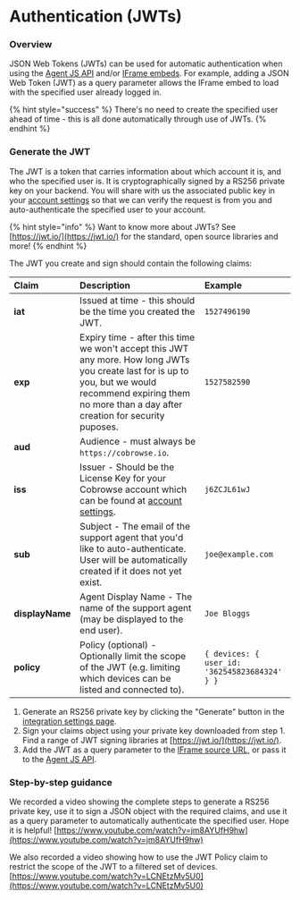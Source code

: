 # Authentication \(JWTs\)

### Overview

JSON Web Tokens \(JWTs\) can be used for automatic authentication when using the [Agent JS API](agent-sdk.md) and/or [IFrame embeds](custom-iframe-embeds.md). For example, adding a JSON Web Token \(JWT\) as a query parameter allows the IFrame embed to load with the specified user already logged in. 

{% hint style="success" %}
There's no need to create the specified user ahead of time - this is all done automatically through use of JWTs.
{% endhint %}

### Generate the JWT

The JWT is a token that carries information about which account it is, and who the specified user is. It is cryptographically signed by a RS256 private key on your backend. You will share with us the associated public key in your [account settings](https://cobrowse.io/dashboard/settings/integrations) so that we can verify the request is from you and auto-authenticate the specified user to your account. 

{% hint style="info" %}
Want to know more about JWTs? See [https://jwt.io/](https://jwt.io/) for the standard, open source libraries and more!
{% endhint %}

The JWT you create and sign should contain the following claims:

| Claim | Description | Example |
| :--- | :--- | :--- |
| **iat** | Issued at time - this should be the time you created the JWT. | `1527496190` |
| **exp** | Expiry time - after this time we won't accept this JWT any more. How long JWTs you create last for is up to you, but we would recommend expiring them no more than a day after creation for security puposes. | `1527582590` |
| **aud** | Audience - must always be `https://cobrowse.io`. |  |
| **iss** | Issuer - Should be the License Key for your Cobrowse account which can be found at [account settings](https://cobrowse.io/dashboard/settings). | `j6ZCJL61wJ` |
| **sub** | Subject - The email of the support agent that you'd like to auto-authenticate. User will be automatically created if it does not yet exist. | `joe@example.com` |
| **displayName** | Agent Display Name - The name of the support agent \(may be displayed to the end user\). | `Joe Bloggs` |
| **policy** | Policy \(optional\) - Optionally limit the scope of the JWT \(e.g. limiting which devices can be listed and connected to\). | `{ devices: { user_id: '362545823684324' } }` |

1. Generate an RS256 private key by clicking the "Generate" button in the [integration settings page](https://cobrowse.io/dashboard/settings/integrations).
2. Sign your claims object using your private key downloaded from step 1. Find a range of JWT signing libraries at [https://jwt.io/](https://jwt.io/).
3. Add the JWT as a query parameter to the [IFrame source URL](custom-iframe-embeds.md), or pass it to the [Agent JS API](agent-sdk.md).

### Step-by-step guidance

We recorded a video showing the complete steps to generate a RS256 private key, use it to sign a JSON object with the required claims, and use it as a query parameter to automatically authenticate the specified user.  Hope it is helpful! [https://www.youtube.com/watch?v=jm8AYUfH9hw](https://www.youtube.com/watch?v=jm8AYUfH9hw)

We also recorded a video showing how to use the JWT Policy claim to restrict the scope of the JWT to a filtered set of devices. [https://www.youtube.com/watch?v=LCNEtzMv5U0](https://www.youtube.com/watch?v=LCNEtzMv5U0)

